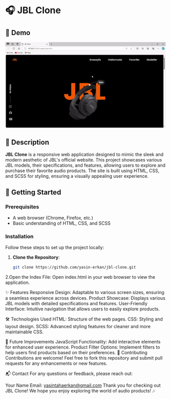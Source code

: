 # 🎧 JBL Clone

## 🎥 Demo

![JBL Clone Demo](JBLClone.gif)


## 📖 Description

**JBL Clone** is a responsive web application designed to mimic the sleek and modern aesthetic of JBL's official website. This project showcases various JBL models, their specifications, and features, allowing users to explore and purchase their favorite audio products. The site is built using HTML, CSS, and SCSS for styling, ensuring a visually appealing user experience.

## 🚀 Getting Started

### Prerequisites
- A web browser (Chrome, Firefox, etc.)
- Basic understanding of HTML, CSS, and SCSS

### Installation
Follow these steps to set up the project locally:

1. **Clone the Repository**:
   ```bash
   git clone https://github.com/yasin-erkan/jbl-clone.git
2.Open the Index File: Open index.html in your web browser to view the application.

✨ Features
Responsive Design: Adaptable to various screen sizes, ensuring a seamless experience across devices.
Product Showcase: Displays various JBL models with detailed specifications and features.
User-Friendly Interface: Intuitive navigation that allows users to easily explore products.

🛠️ Technologies Used
HTML: Structure of the web pages.
CSS: Styling and layout design.
SCSS: Advanced styling features for cleaner and more maintainable CSS.

🌟 Future Improvements
JavaScript Functionality: Add interactive elements for enhanced user experience.
Product Filter Options: Implement filters to help users find products based on their preferences.
🤝 Contributing
Contributions are welcome! Feel free to fork this repository and submit pull requests for any enhancements or new features.

📬 Contact
For any questions or feedback, please reach out:

Your Name
Email: yasintahaerkan@gmail.com
Thank you for checking out JBL Clone! We hope you enjoy exploring the world of audio products! 🎶
